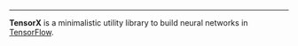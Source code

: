 
-----------------
**TensorX** is a minimalistic utility library to build neural networks in [TensorFlow](https://github.com/tensorflow/tensorflow).
